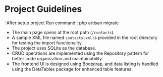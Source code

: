 # Project Guidelines

-After setup project Run command : php artisan migrate


- The main page opens at the root path (`/contacts`).
- A sample XML file named `contacts.xml` is provided in the root directory for testing the import functionality.
- The project uses SQLite as the database.
- CRUD operations are implemented using the Repository pattern for better code organization and maintainability.
- The frontend UI is designed using Bootstrap, and data listing is handled using the DataTables package for enhanced table features.
